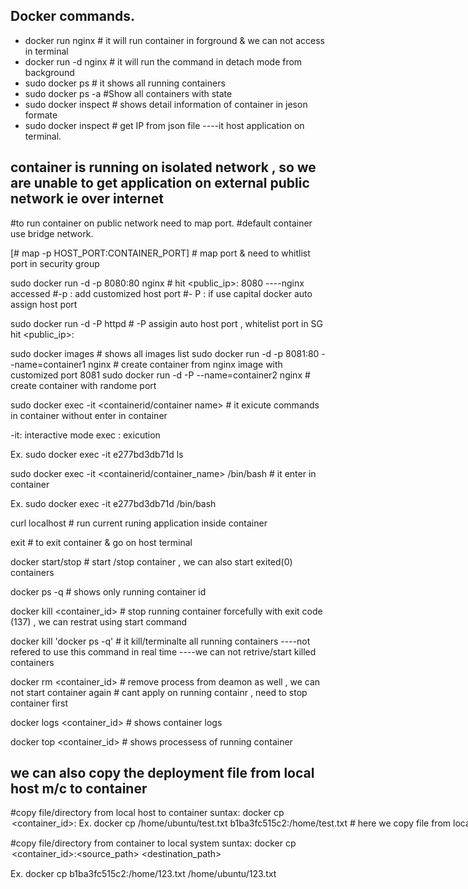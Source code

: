 ## Docker commands.

 -  docker run nginx                             # it will run container in forground & we can not access in terminal 
  - docker run -d nginx                          # it will run the command in detach mode from background
  - sudo docker ps              # it shows all running containers
  - sudo docker ps -a           #Show all containers with state
  - sudo docker inspect <container id>    # shows detail information of container in jeson formate
  - sudo docker inspect <container ip>    # get IP from json file  ----it host application on terminal.

## container is running on isolated network , so we are unable to get application on external public network ie over internet 
#to run container on public network need to map port.
#default container use bridge network.

[# map -p HOST_PORT:CONTAINER_PORT]   # map port & need to whitlist port in security group

 sudo docker run -d -p 8080:80 nginx    # hit <public_ip>: 8080 ----nginx accessed
 #-p : add customized host port
 #- P : if use capital docker auto assign host port

 sudo docker run -d -P httpd    # -P assigin auto host port , whitelist port in SG 
  hit <public_ip>:<maped port>

  
 sudo docker images     # shows all images list
 sudo docker run -d -p 8081:80 --name=container1 nginx   # create container from nginx image with customized port 8081
 sudo docker run -d -P --name=container2 nginx    #  create container with randome port

 sudo docker exec -it <containerid/container name> <command>    # it exicute commands in container without enter in container

 -it: interactive mode
 exec : exicution 

 Ex.
 sudo docker exec -it e277bd3db71d ls


 sudo docker exec -it <containerid/container_name> /bin/bash    # it enter in container

 Ex.
 sudo docker exec -it e277bd3db71d /bin/bash

 curl localhost     # run current runing application inside container

 exit     # to exit container & go on host terminal


 docker start/stop <container id>    # start /stop container , we can also start exited(0) containers

 docker ps -q   # shows only running container id

 docker kill <container_id>    # stop running container forcefully  with exit code (137)  , we can restrat using start command 

docker kill 'docker ps -q'   # it kill/terminalte all running containers ----not refered to use this command in real time  ----we can not retrive/start killed containers 

docker rm <container_id>  # remove process from deamon as well , we can not start container again  # cant apply on running containr , need to stop container first

docker logs <container_id>    # shows container logs

docker top <container_id>      # shows processess of running container

## we can also copy the deployment file from local host m/c to container

#copy file/directory from local host to container
suntax: docker cp <option><file path><container_id>:<destination path>
Ex. docker cp /home/ubuntu/test.txt b1ba3fc515c2:/home/test.txt     # here we copy file from local system to container 

#copy file/directory from  container to local system
suntax: docker cp <option> <container_id>:<source_path> <destination_path>

Ex. docker cp b1ba3fc515c2:/home/123.txt /home/ubuntu/123.txt

















  


 



